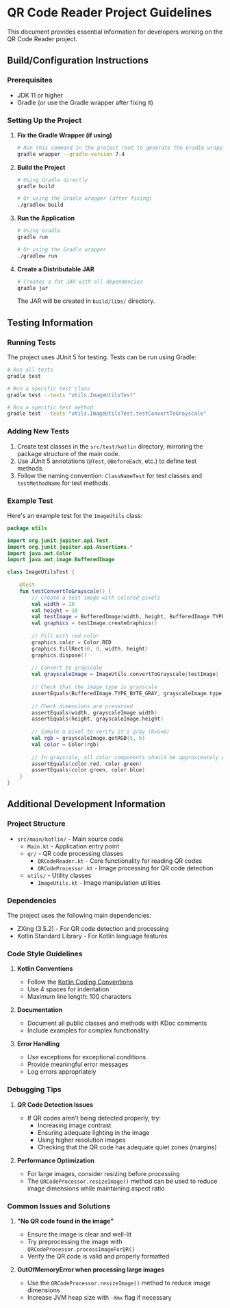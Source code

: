# QR Code Reader Project Guidelines

This document provides essential information for developers working on the QR Code Reader project.

## Build/Configuration Instructions

### Prerequisites
- JDK 11 or higher
- Gradle (or use the Gradle wrapper after fixing it)

### Setting Up the Project

1. **Fix the Gradle Wrapper (if using)**
   ```bash
   # Run this command in the project root to generate the Gradle wrapper files
   gradle wrapper --gradle-version 7.4
   ```

2. **Build the Project**
   ```bash
   # Using Gradle directly
   gradle build
   
   # Or using the Gradle wrapper (after fixing)
   ./gradlew build
   ```

3. **Run the Application**
   ```bash
   # Using Gradle
   gradle run
   
   # Or using the Gradle wrapper
   ./gradlew run
   ```

4. **Create a Distributable JAR**
   ```bash
   # Creates a fat JAR with all dependencies
   gradle jar
   ```
   The JAR will be created in `build/libs/` directory.

## Testing Information

### Running Tests

The project uses JUnit 5 for testing. Tests can be run using Gradle:

```bash
# Run all tests
gradle test

# Run a specific test class
gradle test --tests "utils.ImageUtilsTest"

# Run a specific test method
gradle test --tests "utils.ImageUtilsTest.testConvertToGrayscale"
```

### Adding New Tests

1. Create test classes in the `src/test/kotlin` directory, mirroring the package structure of the main code.
2. Use JUnit 5 annotations (`@Test`, `@BeforeEach`, etc.) to define test methods.
3. Follow the naming convention: `ClassNameTest` for test classes and `testMethodName` for test methods.

### Example Test

Here's an example test for the `ImageUtils` class:

```kotlin
package utils

import org.junit.jupiter.api.Test
import org.junit.jupiter.api.Assertions.*
import java.awt.Color
import java.awt.image.BufferedImage

class ImageUtilsTest {
    
    @Test
    fun testConvertToGrayscale() {
        // Create a test image with colored pixels
        val width = 10
        val height = 10
        val testImage = BufferedImage(width, height, BufferedImage.TYPE_INT_RGB)
        val graphics = testImage.createGraphics()
        
        // Fill with red color
        graphics.color = Color.RED
        graphics.fillRect(0, 0, width, height)
        graphics.dispose()
        
        // Convert to grayscale
        val grayscaleImage = ImageUtils.convertToGrayscale(testImage)
        
        // Check that the image type is grayscale
        assertEquals(BufferedImage.TYPE_BYTE_GRAY, grayscaleImage.type)
        
        // Check dimensions are preserved
        assertEquals(width, grayscaleImage.width)
        assertEquals(height, grayscaleImage.height)
        
        // Sample a pixel to verify it's gray (R=G=B)
        val rgb = grayscaleImage.getRGB(5, 5)
        val color = Color(rgb)
        
        // In grayscale, all color components should be approximately equal
        assertEquals(color.red, color.green)
        assertEquals(color.green, color.blue)
    }
}
```

## Additional Development Information

### Project Structure

- `src/main/kotlin/` - Main source code
  - `Main.kt` - Application entry point
  - `qr/` - QR code processing classes
    - `QRCodeReader.kt` - Core functionality for reading QR codes
    - `QRCodeProcessor.kt` - Image processing for QR code detection
  - `utils/` - Utility classes
    - `ImageUtils.kt` - Image manipulation utilities

### Dependencies

The project uses the following main dependencies:
- ZXing (3.5.2) - For QR code detection and processing
- Kotlin Standard Library - For Kotlin language features

### Code Style Guidelines

1. **Kotlin Conventions**
   - Follow the [Kotlin Coding Conventions](https://kotlinlang.org/docs/coding-conventions.html)
   - Use 4 spaces for indentation
   - Maximum line length: 100 characters

2. **Documentation**
   - Document all public classes and methods with KDoc comments
   - Include examples for complex functionality

3. **Error Handling**
   - Use exceptions for exceptional conditions
   - Provide meaningful error messages
   - Log errors appropriately

### Debugging Tips

1. **QR Code Detection Issues**
   - If QR codes aren't being detected properly, try:
     - Increasing image contrast
     - Ensuring adequate lighting in the image
     - Using higher resolution images
     - Checking that the QR code has adequate quiet zones (margins)

2. **Performance Optimization**
   - For large images, consider resizing before processing
   - The `QRCodeProcessor.resizeImage()` method can be used to reduce image dimensions while maintaining aspect ratio

### Common Issues and Solutions

1. **"No QR code found in the image"**
   - Ensure the image is clear and well-lit
   - Try preprocessing the image with `QRCodeProcessor.processImageForQR()`
   - Verify the QR code is valid and properly formatted

2. **OutOfMemoryError when processing large images**
   - Use the `QRCodeProcessor.resizeImage()` method to reduce image dimensions
   - Increase JVM heap size with `-Xmx` flag if necessary
